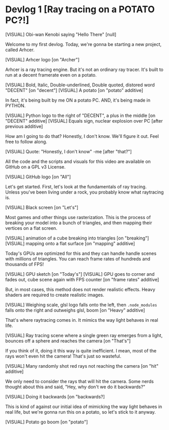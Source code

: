# Devlog 1 [Ray tracing on a POTATO PC?!]

[VISUAL] Obi-wan Kenobi saying "Hello There" [null]

Welcome to my first devlog. Today, we're gonna be starting a new project, called Arhcer.

[VISUAL] Arhcer logo [on "Archer"]

Arhcer is a ray tracing engine. But it's not an ordinary ray tracer. It's built to run at a decent framerate even on a potato.

[VISUAL] Bold, Italic, Double-underlined, Double quoted, distored word "DECENT" [on "decent"]
[VISUAL] A potato [on "potato" additive]

In fact, it's being built by me ON a potato PC. AND, it's being made in PYTHON.

[VISUAL] Python logo to the right of "DECENT", a plus in the middle [on "DECENT" additive]
[VISUAL] Equals sign, nuclear explosion over PC [after previous additive]

How am I going to do that? Honestly, I don't know. We'll figure it out. Feel free to follow along.

[VISUAL] Quote: "Honestly, I don't know" -me [after "that?"]

All the code and the scripts and visuals for this video are available on GitHub on a GPL v3 License.

[VISUAL] GitHub logo [on "All"]

Let's get started. First, let's look at the fundamentals of ray tracing.<br>Unless you've been living under a rock, you probably know what raytracing is.

[VISUAL] Black screen [on "Let's"]

Most games and other things use rasterization. This is the process of breaking your model into a bunch of triangles, and then mapping their vertices on a flat screen.

[VISUAL] animation of a cube breaking into triangles [on "breaking"]
[VISUAL] mapping onto a flat surface [on "mapping" additive]

Today's GPUs are optimized for this and they can handle handle scenes with millions of triangles. You can reach frame rates of hundreds and thousands of FPS!

[VISUAL] GPU sketch [on "Today's"]
[VISUAL] GPU goes to corner and fades out, cube scene again with FPS counter [on "frame rates" additive]

But, in most cases, this method does not render realistic effects. Heavy shaders are required to create realistic images.

[VISUAL] Weighing scale, glsl logo falls onto the left, then `.node_modules` falls onto the right and outweighs glsl, boom [on "Heavy" additive]

That's where raytracing comes in. It mimics the way light behaves in real life.

[VISUAL] Ray tracing scene where a single green ray emerges from a light, bounces off a sphere and reaches the camera [on "That's"]

If you think of it, doing it this way is quite inefficient. I mean, most of the rays won't even hit the camera! That's just so wasteful.

[VISUAL] Many randomly shot red rays not reaching the camera [on "hit" additive]

We only need to consider the rays that will hit the camera. Some nerds thought about this and said, "Hey, why don't we do it backwards?"

[VISUAL] Doing it backwards [on "backwards?]

This is kind of against our initial idea of mimicking the way light behaves in real life, but we're gonna run this on a potato, so let's stick to it anyway.

[VISUAL] Potato go boom [on "potato"]
